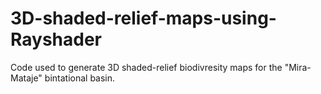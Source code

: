 # 3D-shaded-relief-maps-using-Rayshader
Code used to generate 3D shaded-relief biodivresity maps for the "Mira-Mataje" bintational basin.
